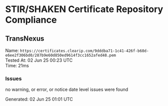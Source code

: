# STIR/SHAKEN Certificate Repository Compliance

## TransNexus

Name: `https://certificates.clearip.com/9dddba71-1c41-426f-b60d-e6ee2f306bd0/287b9e60d850ed9614f3cc1652afed48.pem`\
Tested At: 02 Jun 25 00:23 UTC\
Time: 21ms

### Issues

no warning, or error, or notice date level issues were found

Generated: 02 Jun 25 01:01 UTC
